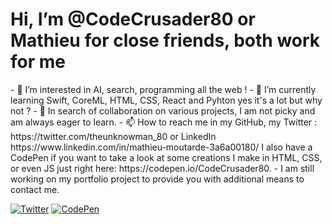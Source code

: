 <h1>Hi, <strong>I’m @CodeCrusader80 or Mathieu</strong> for close friends, both work for me</h1>
- 👀 I’m interested in AI, search, programming all the web !
- 🌱 I’m currently learning Swift, CoreML, HTML, CSS, React and Pyhton yes it's a lot but why not ?
- 💞️ In search of collaboration on various projects, I am not picky and am always eager to learn.
- 📫 How to reach me in my GitHub, my Twitter : https://twitter.com/theunknowman_80 or LinkedIn https://www.linkedin.com/in/mathieu-moutarde-3a6a00180/ I also have a CodePen if you want to take a look at some creations I make in HTML, CSS, or even JS just right here: https://codepen.io/CodeCrusader80. 
- I am still working on my portfolio project to provide you with additional means to contact me.

[![Twitter](https://img.shields.io/twitter/url?label=Twitter&logo=Twitter&style=social&url=https%3A%2F%2Ftwitter.com%2FYourTwitterHandle)](https://twitter.com/theunknowman_80) [![CodePen](https://img.shields.io/badge/CodePen-000000?style=for-the-badge&logo=codepen&logoColor=white)](https://codepen.io/CodeCrusader80)

